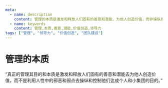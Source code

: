 ```yaml
---
meta:
  - name: description
    content: 管理的本质是激发和释放人们固有的善意和潜能，为他人创造价值，而非操纵控制他人
  - name: keywords
    content: 管理,本质,善意,潜能,价值创造,领导力
tags: ["管理", "领导力", "价值创造", "团队建设"]
---
```


# 管理的本质

<ImgView title="管理的本质" url="https://z.wiki/autoupload/20230709/zmBY.796X1352-image.png" />

“真正的管理其目的和本质是激发和释放人们固有的善意和潜能去为他人创造价值，而不是利用人性中的邪恶和弱点去操纵和控制他们达成个人和小集团的目的。”

